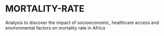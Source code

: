 # MORTALITY-RATE
Analysis to discover the impact of socioeconomic, healthcare access and environmental factors on mortality rate in Africa
